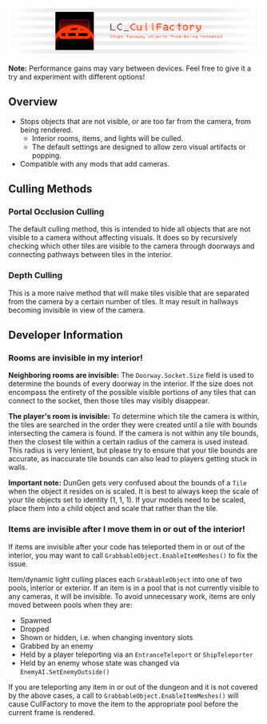 ![Banner](https://raw.githubusercontent.com/2394425147/LC_CullFactory/master/CullFactory/Documentation/banner.png)

**Note:** Performance gains may vary between devices. Feel free to give it a try and experiment with different options!

## Overview

- Stops objects that are not visible, or are too far from the camera, from being rendered.
    - Interior rooms, items, and lights will be culled.
    - The default settings are designed to allow zero visual artifacts or popping.
- Compatible with any mods that add cameras.

## Culling Methods

### Portal Occlusion Culling

The default culling method, this is intended to hide all objects that are not visible to a camera without affecting visuals. It does so by recursively checking which other tiles are visible to the camera through doorways and connecting pathways between tiles in the interior.

### Depth Culling

This is a more naive method that will make tiles visible that are separated from the camera by a certain number of tiles. It may result in hallways becoming invisible in view of the camera.

## Developer Information

### Rooms are invisible in my interior!

**Neighboring rooms are invisible:** The `Doorway.Socket.Size` field is used to determine the bounds of every doorway in the interior. If the size does not encompass the entirety of the possible visible portions of any tiles that can connect to the socket, then those tiles may visibly disappear.

**The player's room is invisible:** To determine which tile the camera is within, the tiles are searched in the order they were created until a tile with bounds intersecting the camera is found. If the camera is not within any tile bounds, then the closest tile within a certain radius of the camera is used instead. This radius is very lenient, but please try to ensure that your tile bounds are accurate, as inaccurate tile bounds can also lead to players getting stuck in walls.

**Important note:** DunGen gets very confused about the bounds of a `Tile` when the object it resides on is scaled. It is best to always keep the scale of your tile objects set to identity (1, 1, 1). If your models need to be scaled, place them into a child object and scale that rather than the tile.

### Items are invisible after I move them in or out of the interior!

If items are invisible after your code has teleported them in or out of the interior, you may want to call `GrabbableObject.EnableItemMeshes()` to fix the issue.

Item/dynamic light culling places each `GrabbableObject` into one of two pools, interior or exterior. If an item is in a pool that is not currently visible to any cameras, it will be invisible. To avoid unnecessary work, items are only moved between pools when they are:

- Spawned
- Dropped
- Shown or hidden, i.e. when changing inventory slots
- Grabbed by an enemy
- Held by a player teleporting via an `EntranceTeleport` or `ShipTeleporter`
- Held by an enemy whose state was changed via `EnemyAI.SetEnemyOutside()`

If you are teleporting any item in or out of the dungeon and it is not covered by the above cases, a call to `GrabbableObject.EnableItemMeshes()` will cause CullFactory to move the item to the appropriate pool before the current frame is rendered.
